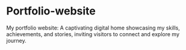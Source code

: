 # Portfolio-website
My portfolio website: A captivating digital home showcasing my skills, achievements, and stories, inviting visitors to connect and explore my journey.
